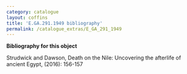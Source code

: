 ```yaml
---
category: catalogue
layout: coffins
title: 'E.GA.291.1949 bibliography'
permalink: /catalogue_extras/E_GA_291_1949
---
```


**Bibliography for this object**

Strudwick and Dawson, Death on the Nile: Uncovering the afterlife of ancient Egypt, (2016): 156-157



